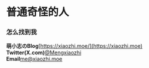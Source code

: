 # 普通奇怪的人

### 怎么找到我
**萌小志のBlog**[https://xiaozhi.moe/](https://xiaozhi.moe)<br>
**Twitter(X.com)**[@Mengxiaozhi](https://twitter.com/Mengxiaozhi)<br>
**Email**[me@xiaozhi.moe](mailto:me@xiaozhi.moe)
